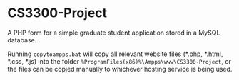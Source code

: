 # CS3300-Project

A PHP form for a simple graduate student application stored in a MySQL database.

Running `copytoampps.bat` will copy all relevant website files (*.php, *.html, *.css, *.js) into the folder 
`%ProgramFiles(x86)%\Ampps\www\CS3300-Project`, or the files can be copied manually to 
whichever hosting service is being used.